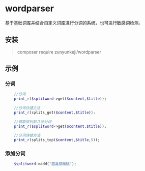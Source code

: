 # wordparser
基于基础词库并结合自定义词库进行分词的系统，也可进行敏感词检测。

## 安装
> composer require zunyunkeji/wordparser

## 示例

### 分词
```php
	//分词
	print_r($splitword->get($content,$title));
	
	//分词快捷方法
	print_r(splits_get($content,$title));
	
	//获取排列前几位分词
	print_r($splitword->get($content,$title));
	
	//分词快捷方法
	print_r(splits_top($content,$title,5));
```


### 添加分词
```php
	$splitword->add("眉县猕猴桃");
```